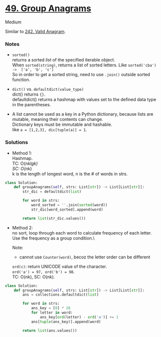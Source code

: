 # [49. Group Anagrams](https://leetcode.com/problems/group-anagrams/description/)

Medium

Similar to [242. Valid Anagram](https://leetcode.com/problems/valid-anagram/description/?envType=study-plan-v2&envId=top-interview-150).

### Notes

- `sorted()`\
  returns a sorted *list* of the specified iterable object.\
  When `sorted(string)`, returns a list of sorted letters. Like `sorted('cba')  ->  ['a', 'b', 'c']`\
  So in order to get a sorted string, need to use `.join()` outside sorted function.

- `dict()` vs. `defaultdict(value_type)`\
  dict() returns `{}`.\
  defaultdict() returns a hashmap with values set to the defined data type in the parentheses.

- A list cannot be used as a key in a Python dictionary, because lists are mutable, meaning their contents can change. \
  Dictionary keys must be immutable and hashable. \
  like `a = [1,2,3], dic[tuple(a)] = 1`.

### Solutions

- Method 1:\
  Hashmap.\
  TC: O(n*klgk)\
  SC: O(n*k)\
  k is the length of longest word, n is the # of words in strs.
```python
class Solution:
    def groupAnagrams(self, strs: List[str]) -> List[List[str]]:
        str_dic = defaultdict(list)

        for word in strs:
            word_sorted = ''.join(sorted(word))
            str_dic[word_sorted].append(word)

        return list(str_dic.values())
```

- Method 2: \
  no sort, loop through each word to calculate frequency of each letter. \
  Use the frequency as a group condition.\

  Note:
  - cannot use `Counter(word)`, becoz the letter order can be different

  `ord(c)`: return UNICODE value of the character.\
  `ord('a') = 97, ord('b') = 98`.\
  TC: O(nk), SC: O(nk).
```python
class Solution:
    def groupAnagrams(self, strs: List[str]) -> List[List[str]]:
        ans = collections.defaultdict(list)

        for word in strs:
            ans_key = [0] * 26
            for letter in word:
                ans_key[ord(letter) - ord('a')] += 1
            ans[tuple(ans_key)].append(word)

        return list(ans.values())
```
